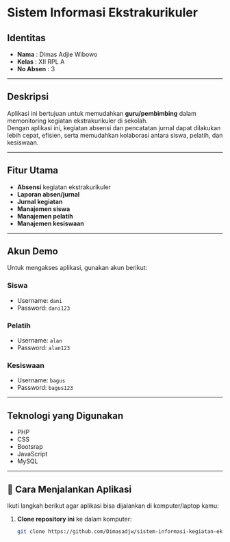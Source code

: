 # Sistem Informasi Ekstrakurikuler

## Identitas
- **Nama** : Dimas Adjie Wibowo  
- **Kelas** : XII RPL A  
- **No Absen** : 3  

---

## Deskripsi
Aplikasi ini bertujuan untuk memudahkan **guru/pembimbing** dalam memonitoring kegiatan ekstrakurikuler di sekolah.  
Dengan aplikasi ini, kegiatan absensi dan pencatatan jurnal dapat dilakukan lebih cepat, efisien, serta memudahkan kolaborasi antara siswa, pelatih, dan kesiswaan.  

---

##  Fitur Utama
- **Absensi** kegiatan ekstrakurikuler  
- **Laporan absen/jurnal**  
- **Jurnal kegiatan**  
- **Manajemen siswa**  
- **Manajemen pelatih**  
- **Manajemen kesiswaan**  

---

## Akun Demo
Untuk mengakses aplikasi, gunakan akun berikut:

### Siswa
- Username: `dani`  
- Password: `dani123`  

### Pelatih
- Username: `alan`  
- Password: `alan123`  

### Kesiswaan
- Username: `bagus`  
- Password: `bagus123`  

---

## Teknologi yang Digunakan
- PHP  
- CSS
- Bootsrap  
- JavaScript  
- MySQL  

---

## 🚀 Cara Menjalankan Aplikasi
Ikuti langkah berikut agar aplikasi bisa dijalankan di komputer/laptop kamu:

1. **Clone repository ini** ke dalam komputer:
   ```bash
   git clone https://github.com/Dimasadjw/sistem-informasi-kegiatan-ekstrakurikuler.git
